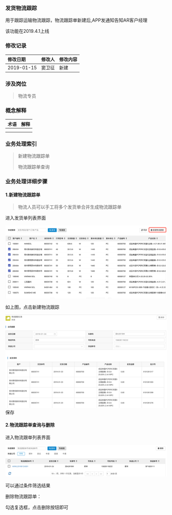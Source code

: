 ### 发货物流跟踪

用于跟踪运输物流跟踪，物流跟踪单新建后,APP发通知告知AR客户经理

该功能在2019.4.1上线

### 修改记录

| 修改日期 | 修改人 | 修改内容 |
| :--- | :--- | :--- |
| 2019-01-15 | 窦卫征 | 新建 |

### 涉及岗位

> 物流专员

### 概念解释

| 术语 | 解释 |
| :--- | :--- |
|  |  |
|  |  |

### 业务处理索引

> 新建物流跟踪单
>
> 物流跟踪单查询

### 业务处理详细步骤

#### 1.新建物流跟踪单

> 物流人员可以手工将多个发货单合并生成物流跟踪单

进入发货单列表界面

![](/assets/gxfhdxjwlgz1240.png)

如上图，点击新建物流跟踪

![](/assets/xjwlgzsj1241.png)保存

#### 2.物流跟踪单查询与删除

进入物流跟单列表界面

![](/assets/wlgd1243.png)

可以通过条件筛选结果

删除物流跟踪单：

勾选复选框，点击删除按钮即可

